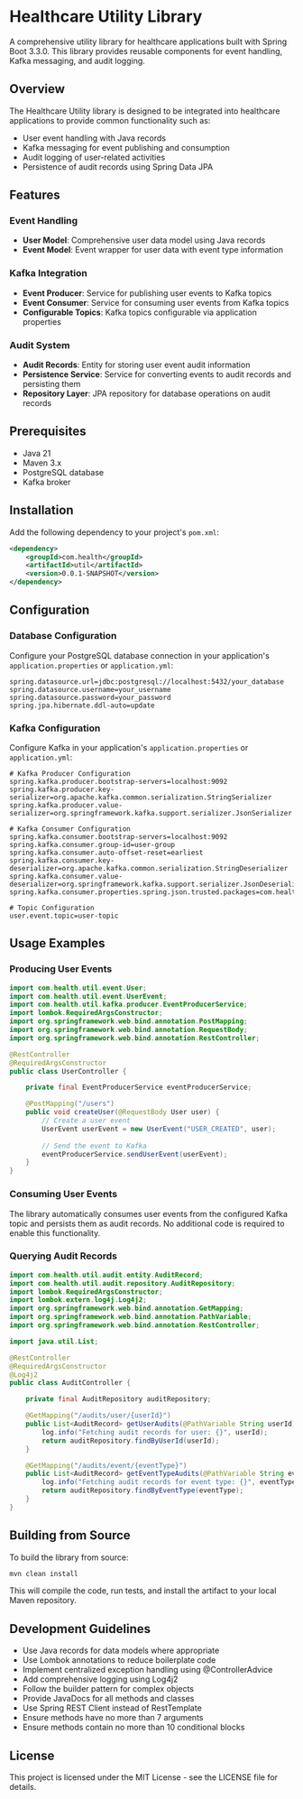 # Healthcare Utility Library

A comprehensive utility library for healthcare applications built with Spring Boot 3.3.0. This library provides reusable components for event handling, Kafka messaging, and audit logging.

## Overview

The Healthcare Utility library is designed to be integrated into healthcare applications to provide common functionality such as:

- User event handling with Java records
- Kafka messaging for event publishing and consumption
- Audit logging of user-related activities
- Persistence of audit records using Spring Data JPA

## Features

### Event Handling

- **User Model**: Comprehensive user data model using Java records
- **Event Model**: Event wrapper for user data with event type information

### Kafka Integration

- **Event Producer**: Service for publishing user events to Kafka topics
- **Event Consumer**: Service for consuming user events from Kafka topics
- **Configurable Topics**: Kafka topics configurable via application properties

### Audit System

- **Audit Records**: Entity for storing user event audit information
- **Persistence Service**: Service for converting events to audit records and persisting them
- **Repository Layer**: JPA repository for database operations on audit records

## Prerequisites

- Java 21
- Maven 3.x
- PostgreSQL database
- Kafka broker

## Installation

Add the following dependency to your project's `pom.xml`:

```xml
<dependency>
    <groupId>com.health</groupId>
    <artifactId>util</artifactId>
    <version>0.0.1-SNAPSHOT</version>
</dependency>
```

## Configuration

### Database Configuration

Configure your PostgreSQL database connection in your application's `application.properties` or `application.yml`:

```properties
spring.datasource.url=jdbc:postgresql://localhost:5432/your_database
spring.datasource.username=your_username
spring.datasource.password=your_password
spring.jpa.hibernate.ddl-auto=update
```

### Kafka Configuration

Configure Kafka in your application's `application.properties` or `application.yml`:

```properties
# Kafka Producer Configuration
spring.kafka.producer.bootstrap-servers=localhost:9092
spring.kafka.producer.key-serializer=org.apache.kafka.common.serialization.StringSerializer
spring.kafka.producer.value-serializer=org.springframework.kafka.support.serializer.JsonSerializer

# Kafka Consumer Configuration
spring.kafka.consumer.bootstrap-servers=localhost:9092
spring.kafka.consumer.group-id=user-group
spring.kafka.consumer.auto-offset-reset=earliest
spring.kafka.consumer.key-deserializer=org.apache.kafka.common.serialization.StringDeserializer
spring.kafka.consumer.value-deserializer=org.springframework.kafka.support.serializer.JsonDeserializer
spring.kafka.consumer.properties.spring.json.trusted.packages=com.health.util.event

# Topic Configuration
user.event.topic=user-topic
```

## Usage Examples

### Producing User Events

```java
import com.health.util.event.User;
import com.health.util.event.UserEvent;
import com.health.util.kafka.producer.EventProducerService;
import lombok.RequiredArgsConstructor;
import org.springframework.web.bind.annotation.PostMapping;
import org.springframework.web.bind.annotation.RequestBody;
import org.springframework.web.bind.annotation.RestController;

@RestController
@RequiredArgsConstructor
public class UserController {

    private final EventProducerService eventProducerService;

    @PostMapping("/users")
    public void createUser(@RequestBody User user) {
        // Create a user event
        UserEvent userEvent = new UserEvent("USER_CREATED", user);
        
        // Send the event to Kafka
        eventProducerService.sendUserEvent(userEvent);
    }
}
```

### Consuming User Events

The library automatically consumes user events from the configured Kafka topic and persists them as audit records. No additional code is required to enable this functionality.

### Querying Audit Records

```java
import com.health.util.audit.entity.AuditRecord;
import com.health.util.audit.repository.AuditRepository;
import lombok.RequiredArgsConstructor;
import lombok.extern.log4j.Log4j2;
import org.springframework.web.bind.annotation.GetMapping;
import org.springframework.web.bind.annotation.PathVariable;
import org.springframework.web.bind.annotation.RestController;

import java.util.List;

@RestController
@RequiredArgsConstructor
@Log4j2
public class AuditController {

    private final AuditRepository auditRepository;

    @GetMapping("/audits/user/{userId}")
    public List<AuditRecord> getUserAudits(@PathVariable String userId) {
        log.info("Fetching audit records for user: {}", userId);
        return auditRepository.findByUserId(userId);
    }

    @GetMapping("/audits/event/{eventType}")
    public List<AuditRecord> getEventTypeAudits(@PathVariable String eventType) {
        log.info("Fetching audit records for event type: {}", eventType);
        return auditRepository.findByEventType(eventType);
    }
}
```

## Building from Source

To build the library from source:

```bash
mvn clean install
```

This will compile the code, run tests, and install the artifact to your local Maven repository.

## Development Guidelines

- Use Java records for data models where appropriate
- Use Lombok annotations to reduce boilerplate code
- Implement centralized exception handling using @ControllerAdvice
- Add comprehensive logging using Log4j2
- Follow the builder pattern for complex objects
- Provide JavaDocs for all methods and classes
- Use Spring REST Client instead of RestTemplate
- Ensure methods have no more than 7 arguments
- Ensure methods contain no more than 10 conditional blocks

## License

This project is licensed under the MIT License - see the LICENSE file for details.